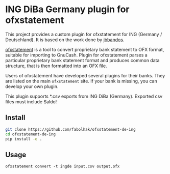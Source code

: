 # ING DiBa Germany plugin for ofxstatement

This project provides a custom plugin for ofxstatement for ING (Germany / Deutschland).
It is based on the work done by [jbbandos](https://github.com/jbbandos/ofxstatement-be-ing).

[ofxstatement](https://github.com/kedder/ofxstatement) is a tool to convert proprietary bank statement to OFX format,
suitable for importing to GnuCash. Plugin for ofxstatement parses a particular proprietary bank statement format and
produces common data structure, that is then formatted into an OFX file.

Users of ofxstatement have developed several plugins for their banks. They are listed on the main `ofxstatement` site. 
If your bank is missing, you can develop your own plugin.

This plugin supports *.csv exports from ING DiBa (Germany). Exported csv files must include Saldo!

## Install

```bash
git clone https://github.com/fabolhak/ofxstatement-de-ing
cd ofxstatement-de-ing
pip install -e .
```

## Usage

`ofxstatement convert -t ingde input.csv output.ofx`
